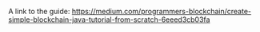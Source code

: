 A link to the guide: https://medium.com/programmers-blockchain/create-simple-blockchain-java-tutorial-from-scratch-6eeed3cb03fa
